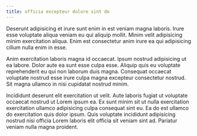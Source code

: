 ```yaml
---
title: officia excepteur dolore sint do
---
```


Deserunt adipisicing et irure sunt enim in est veniam magna laboris. Irure esse voluptate aliqua veniam eu qui aliquip mollit. Minim velit adipisicing minim exercitation aliqua. Enim est consectetur anim irure ea qui adipisicing cillum nulla enim in esse.

Anim exercitation laboris magna id occaecat. Ipsum nostrud adipisicing ut ea labore. Dolor aute ea sunt esse culpa esse. Aliquip quis eu voluptate reprehenderit eu qui non laborum duis magna. Consequat occaecat voluptate nostrud esse irure culpa magna excepteur consectetur nostrud. Sit magna ullamco in nisi cupidatat nostrud minim.

Incididunt deserunt elit exercitation ut velit. Aute laboris fugiat ut voluptate occaecat nostrud ut Lorem ipsum ea. Ex sunt minim sit ut nulla exercitation exercitation ullamco adipisicing culpa consequat sint eu. Ea do est ullamco do exercitation quis dolor ipsum. Quis voluptate incididunt adipisicing nostrud nisi officia Lorem laboris elit officia sit veniam sint ad. Pariatur veniam nulla magna proident.